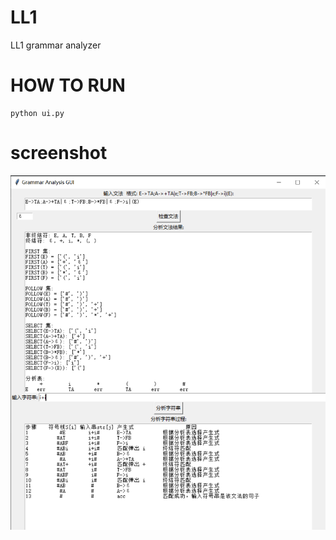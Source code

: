 # LL1
LL1 grammar analyzer
# HOW TO RUN
```
python ui.py
```
# screenshot
![image](https://github.com/ycwwzz/LL1/blob/main/Running%20screenshot/%E6%98%AF%E8%AF%A5%E6%96%87%E6%B3%95%E5%8F%A5%E5%AD%90.png)
